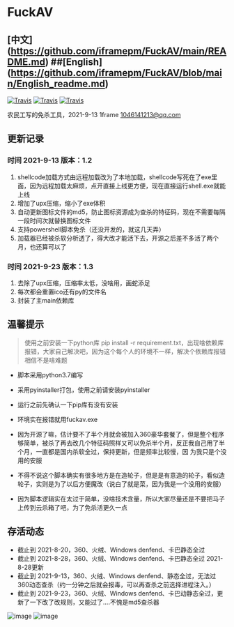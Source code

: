 # FuckAV
## [中文] (https://github.com/iframepm/FuckAV/main/README.md) ##[English] (https://github.com/iframepm/FuckAV/blob/main/English_readme.md)

[![Travis](https://img.shields.io/badge/%E7%89%88%E6%9C%AC-1.2-red)](1)  [![Travis](https://img.shields.io/badge/Time-9--13-brightgreen)](1)  [![Travis](https://img.shields.io/badge/python-3.6-brightgreen)](1)

农民工写的免杀工具，2021-9-13
 1frame  1046141213@qq.com
## 更新记录
### 时间 2021-9-13 版本：1.2
1. shellcode加载方式由远程加载改为了本地加载，shellcode写死在了exe里面，因为远程加载太麻烦，点开直接上线更方便，现在直接运行shell.exe就能上线
2. 增加了upx压缩，缩小了exe体积
3. 自动更新图标文件的md5，防止图标资源成为查杀的特征码，现在不需要每隔一段时间次就替换图标文件
4. 支持powershell脚本免杀（还没开发的，就这几天弄）
5. 加载器已经被杀软分析透了，得大改才能活下去，开源之后差不多活了两个月，也还算可以了
### 时间 2021-9-23 版本：1.3
1. 去除了upx压缩，压缩率太低，没啥用，画蛇添足
2. 每次都会重置ico还有py的文件名
3. 封装了主main依赖库
##  温馨提示
> 使用之前安装一下python库 pip install -r requirement.txt，出现啥依赖库报错，大家自己解决吧，因为这个每个人的环境不一样，解决个依赖库报错相信不是啥难题

- 脚本采用python3.7编写

- 采用pyinstaller打包，使用之前请安装pyinstaller

- 运行之前先确认一下pip库有没有安装

- 环境实在报错就用fuckav.exe

- 因为开源了嘛，估计要不了半个月就会被加入360豪华套餐了，但是整个程序够简单，被杀了再去改几个特征码照样又可以免杀半个月，反正我自己用了半个月，一直都是国内杀软全过，保持更新，但是频率比较慢，因      为我只是个没用的安服

- 不得不说这个脚本确实有很多地方是在造轮子，但是是有意造的轮子，看似造轮子，实则是为了以后方便魔改（说白了就是菜，因为我是一个没用的安服）

- 因为脚本逻辑实在太过于简单，没啥技术含量，所以大家尽量还是不要把马子上传到云杀箱了吧，为了免杀活更久一点
## 存活动态
- 截止到 2021-8-20，360、火绒、Windows denfend、卡巴静态全过
- 截止到 2021-8-28，360、火绒、Windows denfend、卡巴静态全过  2021-8-28更新
- 截止到 2021-9-13，360、火绒、Windows denfend、静态全过，无法过360动态查杀（约一分钟之后就会报毒，可以再查杀之前选择进程注入。）
- 截止到 2021-9-23，360、火绒、Windows denfend、卡巴动静态全过，更新了一下改了改规则，又能过了....不愧是md5查杀器

![image](https://z3.ax1x.com/2021/08/20/fO7itK.jpg)
![image](https://z3.ax1x.com/2021/08/20/fOqMA1.png)

